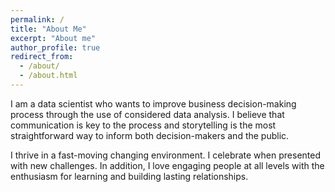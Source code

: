 ```yaml
---
permalink: /
title: "About Me"
excerpt: "About me"
author_profile: true
redirect_from:
  - /about/
  - /about.html
---
```

  I am a data scientist who wants to improve business decision-making process through the use of considered data analysis. I believe that communication is key to the process and storytelling is the most straightforward way to inform both decision-makers and the public.


  I thrive in a fast-moving changing environment. I celebrate when presented with new challenges. In addition, I love engaging people at all levels with the enthusiasm for learning and building lasting relationships.


  
